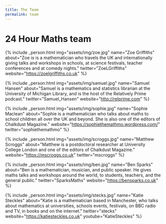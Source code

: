 ```yaml
---
title: The Team
permalink: team
---
```


# 24 Hour Maths team

{% include _person.html
    img="assets/img/zoe.jpg"
    name="Zoe Griffiths"
    about="Zoe is is a mathematician who travels the UK and internationally giving talks and workshops in schools, at science festivals, teacher conferences and at comedy nights."
    twitter="ZoeLGriffiths"
    website="https://zoelgriffiths.co.uk"
%}

{% include _person.html
    img="assets/img/samuel.jpg"
    name="Samuel Hansen"
    about="Samuel is a mathematics and statistics librarian at the University of Michigan Library, and is the host of the Relatively Prime podcast."
    twitter="Samuel_Hansen"
    website="http://relprime.com"
%}

{% include _person.html
    img="assets/img/sophie.jpg"
    name="Sophie Maclean"
    about="Sophie is a mathematician who talks about maths to school children all over the UK and beyond. She is also one of the editors of Chalkdust Magazine."
    website="https://sophiethemathmo.wordpress.com/"
    twitter="sophiethemathmo"
%}

{% include _person.html
    img="assets/img/scroggs.jpg"
    name="Matthew Scroggs"
    about="Matthew is a postdoctoral researcher at University College London and one of the editors of Chalkdust Magazine."
    website="https://mscroggs.co.uk"
    twitter="mscroggs"
%}

{% include _person.html
    img="assets/img/ben.jpg"
    name="Ben Sparks"
    about="Ben is a mathematician, musician, and public speaker. He gives maths talks and workshops around the world, to students, teachers, and the general public."
    twitter="SparksMaths"
    website="https://bensparks.co.uk"
%}

{% include _person.html
    img="assets/img/stecks.jpg"
    name="Katie Steckles"
    about="Katie is a mathematician based in Manchester, who talks about mathematics at universities, schools events, festivals, on BBC radio and TV, in books and on the internet."
    twitter="stecks"
    website="https://katiesteckles.co.uk"
    youtube="KatieSteckles"
%}
